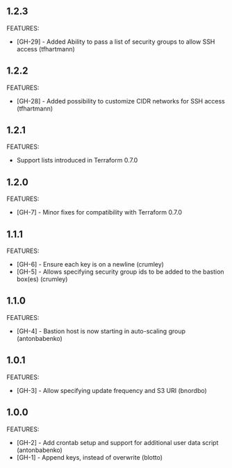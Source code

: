 ## 1.2.3

FEATURES:

 * [GH-29] - Added Ability to pass a list of security groups to allow SSH access (tfhartmann)

## 1.2.2

FEATURES:

 * [GH-28] - Added possibility to customize CIDR networks for SSH access (tfhartmann)

## 1.2.1

FEATURES:

 * Support lists introduced in Terraform 0.7.0

## 1.2.0

FEATURES:

 * [GH-7] - Minor fixes for compatibility with Terraform 0.7.0

## 1.1.1

FEATURES:

 * [GH-6] - Ensure each key is on a newline (crumley)
 * [GH-5] - Allows specifying security group ids to be added to the bastion box(es) (crumley)

## 1.1.0

FEATURES:

 * [GH-4] - Bastion host is now starting in auto-scaling group (antonbabenko)

## 1.0.1

FEATURES:

 * [GH-3] - Allow specifying update frequency and S3 URI (bnordbo)

## 1.0.0

FEATURES:

 * [GH-2] - Add crontab setup and support for additional user data script (antonbabenko)
 * [GH-1] - Append keys, instead of overwrite (blotto)

